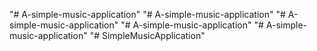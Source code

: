 "# A-simple-music-application" 
"# A-simple-music-application" 
"# A-simple-music-application" 
"# A-simple-music-application" 
"# A-simple-music-application" 
"# SimpleMusicApplication" 
